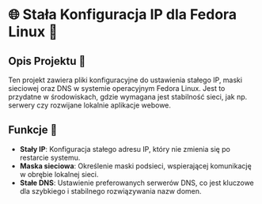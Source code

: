 # 🌐 Stała Konfiguracja IP dla Fedora Linux 🐧

## Opis Projektu 📖

Ten projekt zawiera pliki konfiguracyjne do ustawienia stałego IP, maski sieciowej oraz DNS w systemie operacyjnym Fedora Linux. Jest to przydatne w środowiskach, gdzie wymagana jest stabilność sieci, jak np. serwery czy rozwijane lokalnie aplikacje webowe.

## Funkcje 🚀

- **Stały IP**: Konfiguracja stałego adresu IP, który nie zmienia się po restarcie systemu.
- **Maska sieciowa**: Określenie maski podsieci, wspierającej komunikację w obrębie lokalnej sieci.
- **Stałe DNS**: Ustawienie preferowanych serwerów DNS, co jest kluczowe dla szybkiego i stabilnego rozwiązywania nazw domen.


